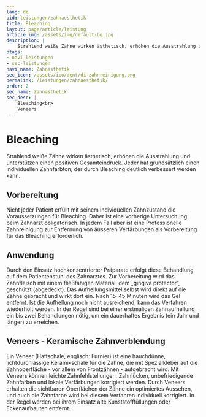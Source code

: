 ```yaml
---
lang: de
pid: leistungen/zahnaesthetik
title: Bleaching
layout: page/article/leistung
article_img: /assets/img/default-bg.jpg
description: |
    Strahlend weiße Zähne wirken ästhetisch, erhöhen die Ausstrahlung und unterstützen einen positiven Gesamteindruck. Jeder hat grundsätzlich einen individuellen Zahnfarbton, der durch Bleaching deutlich verbessert werden kann.
ptags:
- navi-leistungen
- sec-leistungen
navi_name: Zahnästhetik
sec_icon: /assets/ico/dent/di-zahnreinigung.png
permalink: /leistungen/zahnaesthetik/
order: 2
sec_name: Zahnästhetik
sec_desc: |
    Bleaching<br>
    Veneers
---
```



<section class="content-space-b-2 bg-light"><div class="container" container></div></section>

#  Bleaching

Strahlend weiße Zähne wirken ästhetisch, erhöhen die Ausstrahlung und unterstützen einen positiven Gesamteindruck. Jeder hat grundsätzlich einen individuellen Zahnfarbton, der durch Bleaching deutlich verbessert werden kann.

## Vorbereitung

Nicht jeder Patient erfüllt mit seinem individuellen Zahnzustand die Voraussetzungen für Bleaching. Daher ist eine vorherige Untersuchung beim Zahnarzt obligatorisch. In jedem Fall aber ist eine Professionelle Zahnreinigung zur Entfernung von äusseren Verfärbungen als Vorbereitung für das Bleaching erforderlich.




## Anwendung

Durch den Einsatz hochkonzentrierter Präparate erfolgt diese Behandlung auf dem Patientenstuhl des Zahnarztes. Zur Vorbereitung wird das Zahnfleisch mit einem fließfähigen Material, dem „gingiva protector“, geschützt (abgedeckt). Das Aufhellungsmittel selbst wird direkt auf die Zähne gebracht und wirkt dort ein. Nach 15–45 Minuten wird das Gel entfernt. Ist die Aufhellung noch nicht ausreichend, kann das Verfahren wiederholt werden. In der Regel sind bei einer erstmaligen Zahnaufhellung ein bis zwei Behandlungen nötig, um ein dauerhaftes Ergebnis (ein Jahr und länger) zu erreichen.

<section class="content-space-2"><div class="container" container></div></section>


## Veneers - Keramische Zahnverblendung

Ein Veneer (Haftschale, englisch: Furnier) ist eine hauchdünne, lichtdurchlässige Keramikschale für die Zähne, die mit Spezialkleber auf die Zahnoberfläche - vor allem von Frontzähnen - aufgebracht wird. Mit Veneers können leichte Zahnfehlstellungen, Zahnlücken, unbefriedigende Zahnfarben und lokale Verfärbungen korrigiert werden. Durch Veneers erhalten die sichtbaren Oberflächen der Zähne ein optimiertes Aussehen, und auch die Zahnfarbe wird bei diesem Verfahren individuell korrigiert. In der Regel werden bei ihrem Einsatz alte Kunststofffüllungen oder Eckenaufbauten entfernt.

